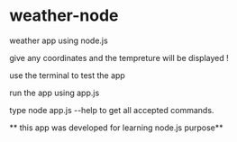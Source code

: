 # weather-node
weather app using node.js 

give any coordinates and the tempreture will be displayed ! 

use the terminal to test the app 

run the app using app.js 

type node app.js --help to get all accepted commands. 

** this app was developed for learning node.js purpose** 
